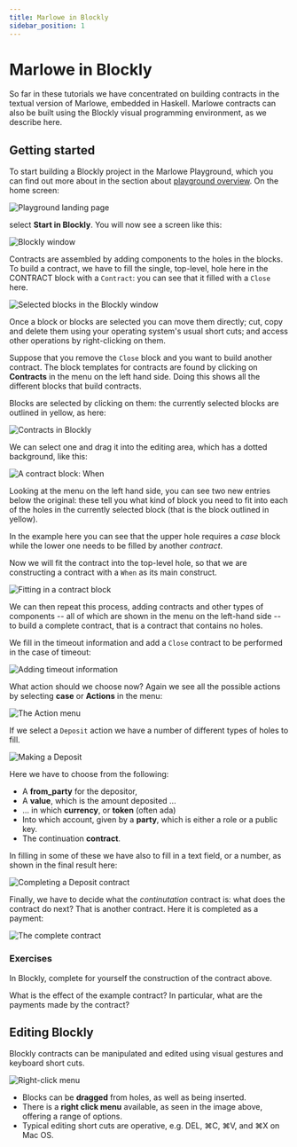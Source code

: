 ```yaml
---
title: Marlowe in Blockly
sidebar_position: 1
---
```


# Marlowe in Blockly

So far in these tutorials we have concentrated on building contracts in
the textual version of Marlowe, embedded in Haskell. Marlowe contracts
can also be built using the Blockly visual programming environment, as
we describe here.

## Getting started

To start building a Blockly project in the Marlowe Playground, which you
can find out more about in the section about [playground overview](playground-overview.md). 
On the home screen: 

![Playground landing page](images/blocklyNew00.png)

select **Start in Blockly**. You will now see a screen like this:

![Blockly window](images/blocklyNew01.png)

Contracts are assembled by adding components to the holes in the blocks.
To build a contract, we have to fill the single, top-level, hole here in
the CONTRACT block with a `Contract`: you can see that it filled with a
`Close` here.

![Selected blocks in the Blockly window](images/blocklyNew02.png)

Once a block or blocks are selected you can move them directly; cut,
copy and delete them using your operating system's usual short cuts;
and access other operations by right-clicking on them.

Suppose that you remove the `Close` block and you want to build another
contract. The block templates for contracts are found by clicking on
**Contracts** in the menu on the left hand side. Doing this shows all
the different blocks that build contracts. 

Blocks are selected by clicking on them: the currently selected blocks
are outlined in yellow, as here:

![Contracts in Blockly](images/blocklyNew03.png)

We can select one and drag it into the editing area, which has a dotted
background, like this:

![A contract block: When](images/blocklyNew04.png)

Looking at the menu on the left hand side, you can see two new entries
below the original: these tell you what kind of block you need to fit
into each of the holes in the currently selected block (that is the
block outlined in yellow).

In the example here you can see that the upper hole requires a *case*
block while the lower one needs to be filled by another *contract*.

Now we will fit the contract into the top-level hole, so that we are
constructing a contract with a `When` as its main construct.

![Fitting in a contract block](images/blocklyNew05.png)

We can then repeat this process, adding contracts and other types of
components -- all of which are shown in the menu on the left-hand side
-- to build a complete contract, that is a contract that contains no
holes.

We fill in the timeout information and add a `Close` contract to be
performed in the case of timeout:

![Adding timeout information](images/blocklyNew06.png)

What action should we choose now? Again we see all the possible actions
by selecting **case** or **Actions** in the menu:

![The Action menu](images/blocklyNew07.png)

If we select a `Deposit` action we have a number of different types of
holes to fill.

![Making a Deposit](images/blocklyNew08.png)

Here we have to choose from the following: 

-   A **from_party** for the depositor,
-   A **value**, which is the amount deposited ...
-   ... in which **currency**, or **token** (often ada)
-   Into which account, given by a **party**, which is either a role or
    a public key.
-   The continuation **contract**.

In filling in some of these we have also to fill in a text field, or a
number, as shown in the final result here:

![Completing a Deposit contract](images/blocklyNew09.png)

Finally, we have to decide what the *continutation* contract is: what
does the contract do next? That is another contract. Here it is
completed as a payment:

![The complete contract](images/blocklyNew10.png)

### Exercises

In Blockly, complete for yourself the construction of the contract
above.

What is the effect of the example contract? In particular, what are the
payments made by the contract?

## Editing Blockly

Blockly contracts can be manipulated and edited using visual gestures
and keyboard short cuts.

![Right-click menu](images/blocklyNew11.png)

-   Blocks can be **dragged** from holes, as well as being inserted.
-   There is a **right click menu** available, as seen in the image
    above, offering a range of options.
-   Typical editing short cuts are operative, e.g. DEL, ⌘C, ⌘V, and ⌘X
    on Mac OS.
